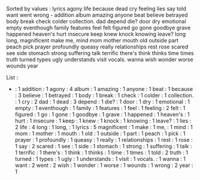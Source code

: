 Sorted by values :
lyrics agony life because dead cry feeling lies say told want went wrong - addition album amazing anyone beat believe betrayed body break check colder collection. dad depend die? door dry emotional empty eventhough family features feel felt figured go gone goodbye grave happened heaven's hurt insecure keep knew knock knowing leave? long long, magnificent make me, mind mom mother mouth old outside part peach pick prayer profoundly queasy really relationships rest rose scared see side stomach strong suffering talk terrific there's think thinks time times truth turned types ugly understands visit vocals. wanna wish wonder worse wounds year 

List :
- : 1
addition : 1
agony : 4
album : 1
amazing : 1
anyone : 1
beat : 1
because : 3
believe : 1
betrayed : 1
body : 1
break : 1
check : 1
colder : 1
collection. : 1
cry : 2
dad : 1
dead : 3
depend : 1
die? : 1
door : 1
dry : 1
emotional : 1
empty : 1
eventhough : 1
family : 1
features : 1
feel : 1
feeling : 2
felt : 1
figured : 1
go : 1
gone : 1
goodbye : 1
grave : 1
happened : 1
heaven's : 1
hurt : 1
insecure : 1
keep : 1
knew : 1
knock : 1
knowing : 1
leave? : 1
lies : 2
life : 4
long : 1
long, : 1
lyrics : 5
magnificent : 1
make : 1
me, : 1
mind : 1
mom : 1
mother : 1
mouth : 1
old : 1
outside : 1
part : 1
peach : 1
pick : 1
prayer : 1
profoundly : 1
queasy : 1
really : 1
relationships : 1
rest : 1
rose : 1
say : 2
scared : 1
see : 1
side : 1
stomach : 1
strong : 1
suffering : 1
talk : 1
terrific : 1
there's : 1
think : 1
thinks : 1
time : 1
times : 1
told : 2
truth : 1
turned : 1
types : 1
ugly : 1
understands : 1
visit : 1
vocals. : 1
wanna : 1
want : 2
went : 2
wish : 1
wonder : 1
worse : 1
wounds : 1
wrong : 2
year : 1
